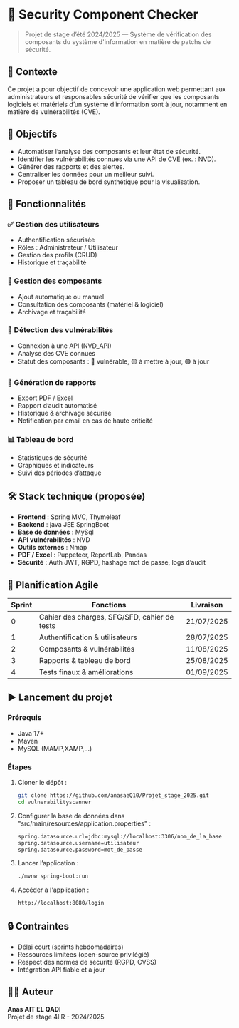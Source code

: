 # 🔐 Security Component Checker

> Projet de stage d’été 2024/2025 — Système de vérification des composants du système d'information en matière de patchs de sécurité.

## 📌 Contexte

Ce projet a pour objectif de concevoir une application web permettant aux administrateurs et responsables sécurité de vérifier que les composants logiciels et matériels d’un système d’information sont à jour, notamment en matière de vulnérabilités (CVE).

## 🎯 Objectifs

- Automatiser l’analyse des composants et leur état de sécurité.
- Identifier les vulnérabilités connues via une API de CVE (ex. : NVD).
- Générer des rapports et des alertes.
- Centraliser les données pour un meilleur suivi.
- Proposer un tableau de bord synthétique pour la visualisation.

## 🧩 Fonctionnalités

### ✅ Gestion des utilisateurs
- Authentification sécurisée
- Rôles : Administrateur / Utilisateur
- Gestion des profils (CRUD)
- Historique et traçabilité

### 🧱 Gestion des composants
- Ajout automatique ou manuel
- Consultation des composants (matériel & logiciel)
- Archivage et traçabilité

### 🔎 Détection des vulnérabilités
- Connexion à une API (NVD_API)
- Analyse des CVE connues
- Statut des composants : 🔴 vulnérable, 🟡 à mettre à jour, 🟢 à jour

### 📄 Génération de rapports
- Export PDF / Excel
- Rapport d’audit automatisé
- Historique & archivage sécurisé
- Notification par email en cas de haute criticité

### 📊 Tableau de bord
- Statistiques de sécurité
- Graphiques et indicateurs
- Suivi des périodes d’attaque

## 🛠️ Stack technique (proposée)

- **Frontend** : Spring MVC, Thymeleaf
- **Backend** : java JEE SpringBoot
- **Base de données** : MySql
- **API vulnérabilités** : NVD
- **Outils externes** : Nmap
- **PDF / Excel** : Puppeteer, ReportLab, Pandas
- **Sécurité** : Auth JWT, RGPD, hashage mot de passe, logs d’audit

## 📆 Planification Agile

| Sprint | Fonctions | Livraison |
|--------|-----------|-----------|
| 0 | Cahier des charges, SFG/SFD, cahier de tests | 21/07/2025 |
| 1 | Authentification & utilisateurs | 28/07/2025 |
| 2 | Composants & vulnérabilités | 11/08/2025 |
| 3 | Rapports & tableau de bord | 25/08/2025 |
| 4 | Tests finaux & améliorations | 01/09/2025 |

## ▶️ Lancement du projet

### Prérequis

- Java 17+
- Maven
- MySQL (MAMP,XAMP,...)

### Étapes

1. Cloner le dépôt :
   ```bash
   git clone https://github.com/anasaeQ10/Projet_stage_2025.git
   cd vulnerabilityscanner
2. Configurer la base de données dans "src/main/resources/application.properties" :

   ```bash
   spring.datasource.url=jdbc:mysql://localhost:3306/nom_de_la_base
   spring.datasource.username=utilisateur
   spring.datasource.password=mot_de_passe

3. Lancer l’application :
   ```bash
   ./mvnw spring-boot:run

4. Accéder à l'application :
   ```bash 
   http://localhost:8080/login

## 🔒 Contraintes

- Délai court (sprints hebdomadaires)
- Ressources limitées (open-source privilégié)
- Respect des normes de sécurité (RGPD, CVSS)
- Intégration API fiable et à jour

## 👨‍💻 Auteur

**Anas AIT EL QADI**  
Projet de stage 4IIR - 2024/2025


